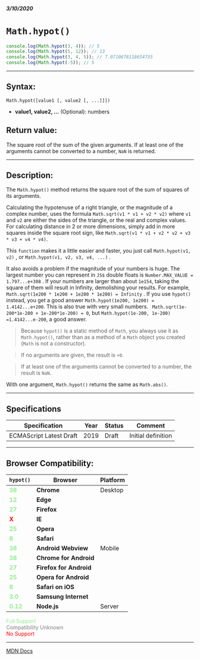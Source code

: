 ##### 3/10/2020
# `Math.hypot()`

```js
console.log(Math.hypot(3, 4)); // 5
console.log(Math.hypot(5, 12)); // 13
console.log(Math.hypot(3, 4, 5)); // 7.0710678118654755
console.log(Math.hypot(-5)); // 5
```

---

## Syntax:
`Math.hypot([value1 [, value2 [, ...]]])`

* **value1, value2, ...** (Optional): numbers

## Return value:
The square root of the sum of the given arguments.  If at least one of the arguments cannot be converted to a number, `NaN` is returned.

---

## Description:
The `Math.hypot()` method returns the square root of the sum of squares of its arguments.

Calculating the hypotenuse of a right triangle, or the magnitude of a complex number, uses the formula `Math.sqrt(v1 * v1 + v2 * v2)` where `v1` and `v2` are either the sides of the triangle, or the real and complex values.  For calculating distance in 2 or more dimensions, simply add in more squares inside the square root sign, like `Math.sqrt(v1 * v1 + v2 * v2 + v3 * v3 + v4 * v4)`.  

This `function` makes it a little easier and faster, you just call `Math.hypot(v1, v2)` , or `Math.hypot(v1, v2, v3, v4, ...)` .  

It also avoids a problem if the magnitude of your numbers is huge.  The largest number you can represent in `JS`s double floats is `Number.MAX_VALUE = 1.797...e+308` .  If your numbers are larger  than about `1e154`, taking the square of them will result in Infinity, demolishing your results.  For example, `Math.sqrt(1e200 * 1e200 + 1e200 * 1e200) = Infinity` .  If you use `hypot()` instead, you get a good answer `Math.hypot(1e200, 1e200) = 1.4142...e+200`.  This is also true with very small numbers. ` Math.sqrt(1e-200*1e-200 + 1e-200*1e-200) = 0`, but `Math.hypot(1e-200, 1e-200) =1.4142...e-200`, a good answer.

  > Because `hypot()` is a static method of `Math`, you always use it as `Math.hypot()`, rather than as a method of a `Math` object you created (`Math` is not a constructor).

  > If no arguments are given, the result is `+0`.

  > If at least one of the arguments cannot be converted to a number, the result is `NaN`.

With one argument, `Math.hypot()` returns the same as `Math.abs()`.

---

## Specifications
| Specification | Year | Status | Comment |
|---|---|---|---|
| ECMAScript Latest Draft | 2019 | Draft | Initial definition |

---

## Browser Compatibility:
| `hypot()` | Browser | Platform |
|---|---|---|
| <span style="color: lightgreen">**38**</span> | **Chrome** | Desktop | 
| <span style="color: lightgreen">**12**</span> | **Edge** || 
| <span style="color: lightgreen">**27**</span> | **Firefox** || 
| <span style="color: red">**X**</span> | **IE** || 
| <span style="color: lightgreen">**25**</span> | **Opera** || 
| <span style="color: lightgreen">**8**</span> | **Safari** || 
| <span style="color: lightgreen">**38**</span> | **Android Webview** | Mobile | 
| <span style="color: lightgreen">**38**</span> | **Chrome for Android** || 
| <span style="color: lightgreen">**27**</span> | **Firefox for Android** || 
| <span style="color: lightgreen">**25**</span> | **Opera for Android** || 
| <span style="color: lightgreen">**8**</span> | **Safari on iOS** || 
| <span style="color: lightgreen">**3.0**</span> | **Samsung Internet** || 
| <span style="color: lightgreen">**0.12**</span> | **Node.js** | Server | 

<span style="color: lightgreen">Full Support</span>  
<span style="color: grey">Compatibility Unknown</span>  
<span style="color: red">No Support</span>

---

[MDN Docs](https://developer.mozilla.org/en-US/docs/Web/JavaScript/Reference/Global_Objects/Math/hypot)